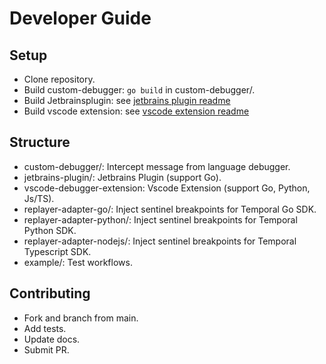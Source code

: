 # Developer Guide

## Setup

- Clone repository.
- Build custom-debugger: `go build` in custom-debugger/.
- Build Jetbrainsplugin: see [jetbrains plugin readme](../jetbrains-plugin/README.md)
- Build vscode extension: see [vscode extension readme](../vscode-debugger-extension/README.md)
## Structure

- custom-debugger/: Intercept message from language debugger.
- jetbrains-plugin/: Jetbrains Plugin (support Go).
- vscode-debugger-extension: Vscode Extension (support Go, Python, Js/TS).
- replayer-adapter-go/: Inject sentinel breakpoints for Temporal Go SDK.
- replayer-adapter-python/: Inject sentinel breakpoints for Temporal Python SDK.
- replayer-adapter-nodejs/: Inject sentinel breakpoints for Temporal Typescript SDK.
- example/: Test workflows.

## Contributing

- Fork and branch from main.
- Add tests.
- Update docs.
- Submit PR. 